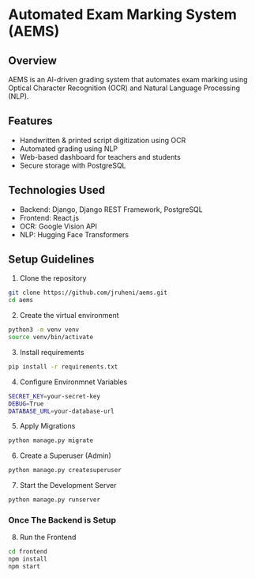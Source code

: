 # Automated Exam Marking System (AEMS)

## Overview
AEMS is an AI-driven grading system that automates exam marking using Optical Character Recognition (OCR) and Natural Language Processing (NLP).

## Features
- Handwritten & printed script digitization using OCR
- Automated grading using NLP
- Web-based dashboard for teachers and students
- Secure storage with PostgreSQL

## Technologies Used
- Backend: Django, Django REST Framework, PostgreSQL
- Frontend: React.js
- OCR: Google Vision API
- NLP: Hugging Face Transformers

## Setup Guidelines
1. Clone the repository
```sh
git clone https://github.com/jruheni/aems.git
cd aems
```
2. Create the virtual environment
```sh
python3 -m venv venv
source venv/bin/activate
```

3. Install requirements
```sh
pip install -r requirements.txt
```

4. Configure Environmnet Variables
```sh
SECRET_KEY=your-secret-key
DEBUG=True
DATABASE_URL=your-database-url
```
5. Apply Migrations
```sh
python manage.py migrate
```

6. Create a Superuser (Admin)
```sh
python manage.py createsuperuser
```

7. Start the Development Server
```sh
python manage.py runserver
```

### Once The Backend is Setup
8. Run the Frontend
```sh
cd frontend
npm install
npm start
```


